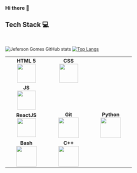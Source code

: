 ### Hi there 👋

## Tech Stack :computer:

<br>
<table>
<tbody>
 <tr>
<td align="center" width="20%">
<span><b><center>HTML 5</center></b></span> 
<img height=60px src="https://img.icons8.com/color/344/html-5--v1.png"> 
</td>
  
<td align="center" width="20%">
<span><b><center>CSS</center></b></span> 
<img height=60px src="https://img.icons8.com/color/344/css3.png"> 
</td>
</tr>
  
<td align="center" width="19%">
<span><b><center>JS</center></b></span> 
<img height=60px src="https://img.icons8.com/color/344/javascript.png"> 
</td>



<tr>
<td align="center" width="20%">
<span><b><center>ReactJS</center></b></span> 
<img height=60px src="https://img.icons8.com/ultraviolet/2x/react.png"> 
</td>

<td align="center" width="20%">
<span><b><center>Git</center></b></span> 
<img height=65px src="https://img.icons8.com/ios-glyphs/2x/github-2.png"> 
</td>

<td align="center" width="20%">
<span><b><center>Python</center></b></span> 
<img height=65px src="https://img.icons8.com/color/2x/python.png"> 
</td>
</tr>

<tr>
<td align="center" width="20%">
<span><b><center>Bash</center></b></span> 
<img height=65px src="https://img.icons8.com/bubbles/2x/console.png"> 
</td>

<td align="center" width="20%">
<span><b><center>C++</center></b></span> 
<img height=65px src="https://isocpp.org/assets/images/cpp_logo.png"> 
</td>

 ![Jeferson Gomes GitHub stats](https://github-readme-stats.vercel.app/api?username=jefersongjr&show_icons=true&theme=tokyonight)
[![Top Langs](https://github-readme-stats.vercel.app/api/top-langs/?username=jefersongjr&show_icons=true&theme=tokyonight)](https://github.com/jefersongjr/github-readme-stats)


